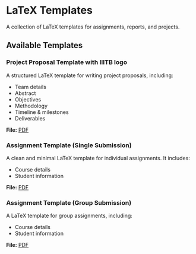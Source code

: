 # LaTeX Templates

A collection of LaTeX templates for assignments, reports, and projects.

## Available Templates  

### Project Proposal Template with IIITB logo
A structured LaTeX template for writing project proposals, including:  
- Team details  
- Abstract  
- Objectives  
- Methodology  
- Timeline & milestones  
- Deliverables  

**File:** [PDF](Project%20Proposal%20Template%20With%20IIITB%20logo/Project_Proposal_Template.pdf)  

### Assignment Template (Single Submission) 
A clean and minimal LaTeX template for individual assignments. It includes:  
- Course details  
- Student information

**File:** [PDF](Assignment%20Template(Single)/Assignment_single_submission.pdf)  


### Assignment Template (Group Submission) 
A LaTeX template for group assignments, including:  
- Course details  
- Student information

**File:** [PDF](Assignment%20Template(Single)/Assignment_single_submission.pdf)  

